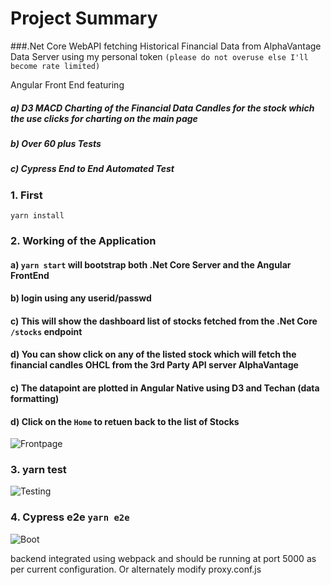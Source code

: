 # Project Summary

###.Net Core WebAPI fetching Historical Financial Data from AlphaVantage Data Server using my personal token `(please do not overuse else I'll become rate limited)`

Angular Front End featuring

##### a) D3 MACD Charting of the Financial Data Candles for the stock which the use clicks for charting on the main page

##### b) Over 60 plus Tests

##### c) Cypress End to End Automated Test

### 1. First

`yarn install`

### 2. Working of the Application

#### a) `yarn start` will bootstrap both .Net Core Server and the Angular FrontEnd

#### b) login using any userid/passwd

#### c) This will show the dashboard list of stocks fetched from the .Net Core `/stocks` endpoint

#### d) You can show click on any of the listed stock which will fetch the financial candles OHCL from the 3rd Party API server AlphaVantage

#### c) The datapoint are plotted in Angular Native using D3 and Techan (data formatting)

#### d) Click on the `Home` to retuen back to the list of Stocks

![Frontpage](https://github.com/arupalan/ng-stocks-arup/blob/master/static/usage.gif)

### 3. yarn test

![Testing](https://github.com/arupalan/ng-stocks-arup/blob/master/static/coverage.gif)

### 4. Cypress e2e `yarn e2e`

![Boot](https://github.com/arupalan/ng-stocks-arup/blob/master/static/e2e.gif)

backend integrated using webpack and should be running at port 5000 as per current configuration. Or alternately modify proxy.conf.js
